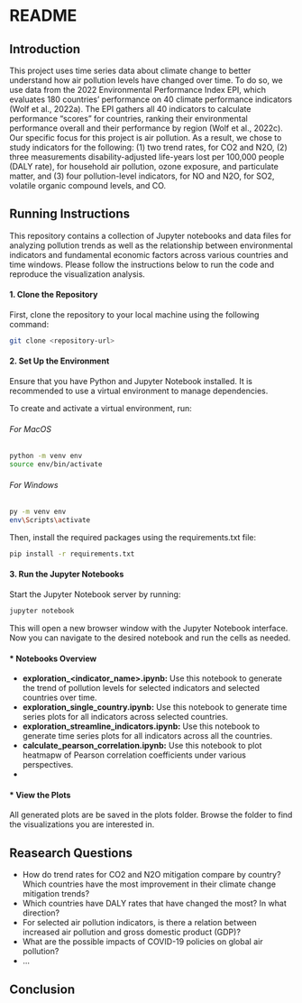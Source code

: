 # README

## Introduction

This project uses time series data about climate change to better understand how air pollution levels have changed over time. To do so, we use data from the 2022 Environmental Performance Index EPI, which evaluates 180 countries’ performance on 40 climate performance indicators (Wolf et al., 2022a). The EPI gathers all 40 indicators to calculate performance “scores” for countries, ranking their environmental performance overall and their performance by region (Wolf et al., 2022c). Our specific focus for this project is air pollution. As a result, we chose to study indicators for the following: (1) two trend rates, for CO2 and N2O, (2) three measurements disability-adjusted life-years lost per 100,000 people (DALY rate), for household air pollution, ozone exposure, and particulate matter, and (3) four pollution-level indicators, for NO and N2O, for SO2, volatile organic compound levels, and CO. 

## Running Instructions

This repository contains a collection of Jupyter notebooks and data files for analyzing pollution trends as well as the relationship between environmental indicators and fundamental economic factors across various countries and time windows. Please follow the instructions below to run the code and reproduce the visualization analysis.

#### 1. Clone the Repository
First, clone the repository to your local machine using the following command:

```bash
git clone <repository-url>
```

#### 2. Set Up the Environment
Ensure that you have Python and Jupyter Notebook installed. It is recommended to use a virtual environment to manage dependencies. 

To create and activate a virtual environment, run:
###### For MacOS
```bash
python -m venv env
source env/bin/activate
```

###### For Windows
```bash
py -m venv env
env\Scripts\activate
```

Then, install the required packages using the requirements.txt file:

```bash
pip install -r requirements.txt
```

#### 3. Run the Jupyter Notebooks
Start the Jupyter Notebook server by running:

```bash
jupyter notebook
```

This will open a new browser window with the Jupyter Notebook interface. Now you can navigate to the desired notebook and run the cells as needed.




#### * Notebooks Overview
- <strong>exploration_<indicator_name>.ipynb:</strong> Use this notebook to generate the trend of pollution levels for selected indicators and selected countries over time.    
- **exploration_single_country.ipynb:** Use this notebook to generate time series plots for all indicators across selected countries.  
- **exploration_streamline_indicators.ipynb:** Use this notebook to generate time series plots for all indicators across all the countries.  
- **calculate_pearson_correlation.ipynb:** Use this notebook to plot heatmapw of Pearson correlation coefficients under various perspectives.
-


#### * View the Plots  
All generated plots are be saved in the plots folder. Browse the folder to find the visualizations you are interested in.


## Reasearch Questions
- How do trend rates for CO2 and N2O mitigation compare by country? Which countries have the most improvement in their climate change mitigation trends? 
- Which countries have DALY rates that have changed the most? In what direction? 
- For selected air pollution indicators, is there a relation between increased air pollution and gross domestic product (GDP)? 
- What are the possible impacts of COVID-19 policies on global air pollution? 
- ...

## Conclusion





